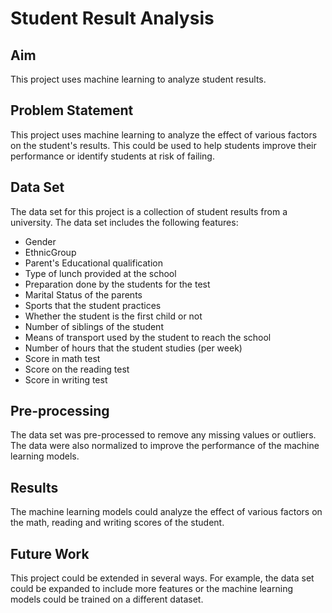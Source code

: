 # Student Result Analysis

## Aim
This project uses machine learning to analyze student results.

## Problem Statement
This project uses machine learning to analyze the effect of various factors on the student's results. This could be used to help students improve their performance or identify students at risk of failing.

## Data Set
The data set for this project is a collection of student results from a university. The data set includes the following features:

* Gender
* EthnicGroup
* Parent's Educational qualification
* Type of lunch provided at the school
* Preparation done by the students for the test
* Marital Status of the parents
* Sports that the student practices
* Whether the student is the first child or not
* Number of siblings of the student
* Means of transport used by the student to reach the school
* Number of hours that the student studies (per week)
* Score in math test
* Score on the reading test
* Score in writing test

## Pre-processing
The data set was pre-processed to remove any missing values or outliers. The data were also normalized to improve the performance of the machine learning models.

## Results
The machine learning models could analyze the effect of various factors on the math, reading and writing scores of the student.

## Future Work
This project could be extended in several ways. For example, the data set could be expanded to include more features or the machine learning models could be trained on a different dataset.
